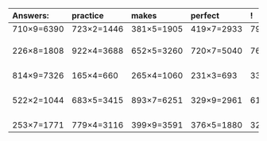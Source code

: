 | Answers: | practice | makes | perfect | ! |
| :--- | :--- | :--- | :--- | :--- |
| 710×9=6390 | 723×2=1446 | 381×5=1905 | 419×7=2933 | 799×8=6392 | 
|   |   |   |   |   | 
|   |   |   |   |   | 
|   |   |   |   |   | 
| 226×8=1808 | 922×4=3688 | 652×5=3260 | 720×7=5040 | 764×7=5348 | 
|   |   |   |   |   | 
|   |   |   |   |   | 
|   |   |   |   |   | 
|   |   |   |   |   | 
| 814×9=7326 | 165×4=660 | 265×4=1060 | 231×3=693 | 337×9=3033 | 
|   |   |   |   |   | 
|   |   |   |   |   | 
|   |   |   |   |   | 
|   |   |   |   |   | 
| 522×2=1044 | 683×5=3415 | 893×7=6251 | 329×9=2961 | 618×9=5562 | 
|   |   |   |   |   | 
|   |   |   |   |   | 
|   |   |   |   |   | 
|   |   |   |   |   | 
| 253×7=1771 | 779×4=3116 | 399×9=3591 | 376×5=1880 | 326×7=2282 | 
